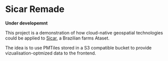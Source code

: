 # Sicar Remade

**Under developemnt**

This project is a demonstration of how cloud-native geospatial technologies could be applied to [Sicar](https://consultapublica.car.gov.br/publico/imoveis/index), a Brazilian farms Ataset.

The idea is to use PMTiles stored in a S3 compatible bucket to provide vizualisation-optmized data to the frontend.

